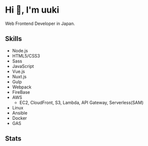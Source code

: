 # Hi 👋, I'm uuki

Web Frontend Developer in Japan.

## Skills

- Node.js
- HTML5/CSS3
- Sass
- JavaScript
- Vue.js
- Nuxt.js
- Gulp
- Webpack
- FireBase
- AWS
  - EC2, CloudFront, S3, Lambda, API Gateway, Serverless(SAM)
- Linux
- Ansible
- Docker
- GAS

## Stats

<a href="https://github.com/uuki/github-readme-stats">
  <img align="left" src="https://github-readme-stats.vercel.app/api?username=uuki&custom_title=uuki's%20GitHub%20Stats&count_private=true&show_icons=true&hide=contribs" alt="" />
</a>
